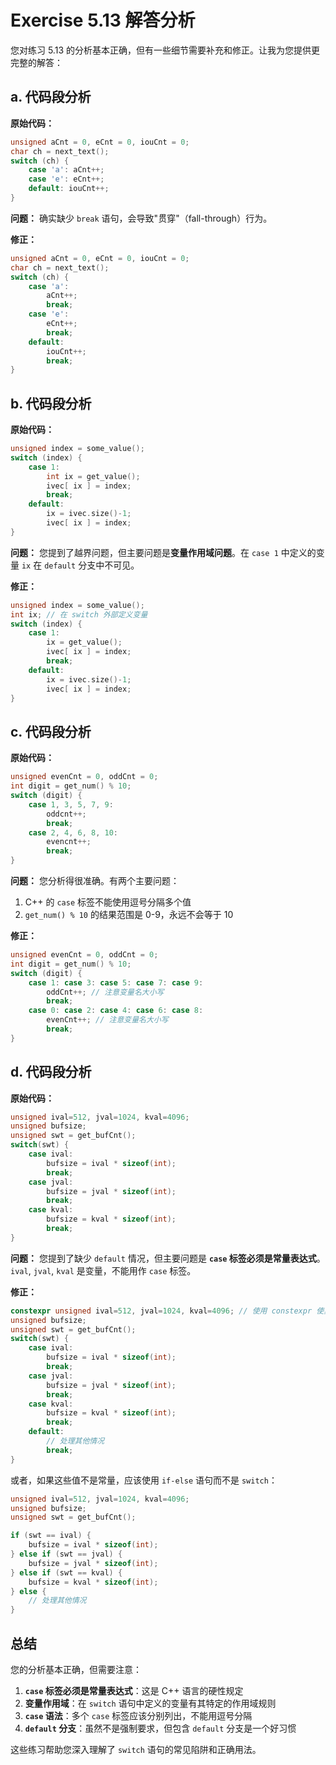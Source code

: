 # Exercise 5.13 解答分析

您对练习 5.13 的分析基本正确，但有一些细节需要补充和修正。让我为您提供更完整的解答：

## a. 代码段分析

**原始代码：**
```cpp
unsigned aCnt = 0, eCnt = 0, iouCnt = 0;
char ch = next_text();
switch (ch) {
    case 'a': aCnt++;
    case 'e': eCnt++;
    default: iouCnt++;
}
```

**问题：** 确实缺少 `break` 语句，会导致"贯穿"（fall-through）行为。

**修正：**
```cpp
unsigned aCnt = 0, eCnt = 0, iouCnt = 0;
char ch = next_text();
switch (ch) {
    case 'a': 
        aCnt++;
        break;
    case 'e': 
        eCnt++;
        break;
    default: 
        iouCnt++;
        break;
}
```

## b. 代码段分析

**原始代码：**
```cpp
unsigned index = some_value();
switch (index) {
    case 1:
        int ix = get_value();
        ivec[ ix ] = index;
        break;
    default:
        ix = ivec.size()-1;
        ivec[ ix ] = index;
}
```

**问题：** 您提到了越界问题，但主要问题是**变量作用域问题**。在 `case 1` 中定义的变量 `ix` 在 `default` 分支中不可见。

**修正：**
```cpp
unsigned index = some_value();
int ix; // 在 switch 外部定义变量
switch (index) {
    case 1:
        ix = get_value();
        ivec[ ix ] = index;
        break;
    default:
        ix = ivec.size()-1;
        ivec[ ix ] = index;
}
```

## c. 代码段分析

**原始代码：**
```cpp
unsigned evenCnt = 0, oddCnt = 0;
int digit = get_num() % 10;
switch (digit) {
    case 1, 3, 5, 7, 9:
        oddcnt++;
        break;
    case 2, 4, 6, 8, 10:
        evencnt++;
        break;
}
```

**问题：** 您分析得很准确。有两个主要问题：
1. C++ 的 `case` 标签不能使用逗号分隔多个值
2. `get_num() % 10` 的结果范围是 0-9，永远不会等于 10

**修正：**
```cpp
unsigned evenCnt = 0, oddCnt = 0;
int digit = get_num() % 10;
switch (digit) {
    case 1: case 3: case 5: case 7: case 9:
        oddCnt++; // 注意变量名大小写
        break;
    case 0: case 2: case 4: case 6: case 8:
        evenCnt++; // 注意变量名大小写
        break;
}
```

## d. 代码段分析

**原始代码：**
```cpp
unsigned ival=512, jval=1024, kval=4096;
unsigned bufsize;
unsigned swt = get_bufCnt();
switch(swt) {
    case ival:
        bufsize = ival * sizeof(int);
        break;
    case jval:
        bufsize = jval * sizeof(int);
        break;
    case kval:
        bufsize = kval * sizeof(int);
        break;
}
```

**问题：** 您提到了缺少 `default` 情况，但主要问题是 **`case` 标签必须是常量表达式**。`ival`, `jval`, `kval` 是变量，不能用作 `case` 标签。

**修正：**
```cpp
constexpr unsigned ival=512, jval=1024, kval=4096; // 使用 constexpr 使其成为常量表达式
unsigned bufsize;
unsigned swt = get_bufCnt();
switch(swt) {
    case ival:
        bufsize = ival * sizeof(int);
        break;
    case jval:
        bufsize = jval * sizeof(int);
        break;
    case kval:
        bufsize = kval * sizeof(int);
        break;
    default:
        // 处理其他情况
        break;
}
```

或者，如果这些值不是常量，应该使用 `if-else` 语句而不是 `switch`：

```cpp
unsigned ival=512, jval=1024, kval=4096;
unsigned bufsize;
unsigned swt = get_bufCnt();

if (swt == ival) {
    bufsize = ival * sizeof(int);
} else if (swt == jval) {
    bufsize = jval * sizeof(int);
} else if (swt == kval) {
    bufsize = kval * sizeof(int);
} else {
    // 处理其他情况
}
```

## 总结

您的分析基本正确，但需要注意：

1. **`case` 标签必须是常量表达式**：这是 C++ 语言的硬性规定
2. **变量作用域**：在 `switch` 语句中定义的变量有其特定的作用域规则
3. **`case` 语法**：多个 `case` 标签应该分别列出，不能用逗号分隔
4. **`default` 分支**：虽然不是强制要求，但包含 `default` 分支是一个好习惯

这些练习帮助您深入理解了 `switch` 语句的常见陷阱和正确用法。